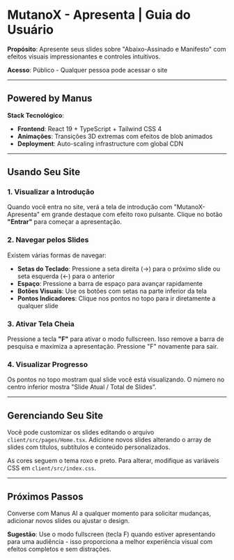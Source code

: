# MutanoX - Apresenta | Guia do Usuário

**Propósito**: Apresente seus slides sobre "Abaixo-Assinado e Manifesto" com efeitos visuais impressionantes e controles intuitivos.

**Acesso**: Público - Qualquer pessoa pode acessar o site

---

## Powered by Manus

**Stack Tecnológico**:
- **Frontend**: React 19 + TypeScript + Tailwind CSS 4
- **Animações**: Transições 3D extremas com efeitos de blob animados
- **Deployment**: Auto-scaling infrastructure com global CDN

---

## Usando Seu Site

### 1. Visualizar a Introdução

Quando você entra no site, verá a tela de introdução com "MutanoX-Apresenta" em grande destaque com efeito roxo pulsante. Clique no botão **"Entrar"** para começar a apresentação.

### 2. Navegar pelos Slides

Existem várias formas de navegar:

- **Setas do Teclado**: Pressione a seta direita (→) para o próximo slide ou seta esquerda (←) para o anterior
- **Espaço**: Pressione a barra de espaço para avançar rapidamente
- **Botões Visuais**: Use os botões com setas na parte inferior da tela
- **Pontos Indicadores**: Clique nos pontos no topo para ir diretamente a qualquer slide

### 3. Ativar Tela Cheia

Pressione a tecla **"F"** para ativar o modo fullscreen. Isso remove a barra de pesquisa e maximiza a apresentação. Pressione "F" novamente para sair.

### 4. Visualizar Progresso

Os pontos no topo mostram qual slide você está visualizando. O número no centro inferior mostra "Slide Atual / Total de Slides".

---

## Gerenciando Seu Site

Você pode customizar os slides editando o arquivo `client/src/pages/Home.tsx`. Adicione novos slides alterando o array de slides com títulos, subtítulos e conteúdo personalizados.

As cores seguem o tema roxo e preto. Para alterar, modifique as variáveis CSS em `client/src/index.css`.

---

## Próximos Passos

Converse com Manus AI a qualquer momento para solicitar mudanças, adicionar novos slides ou ajustar o design. 

**Sugestão**: Use o modo fullscreen (tecla F) quando estiver apresentando para uma audiência - isso proporciona a melhor experiência visual com efeitos completos e sem distrações.
